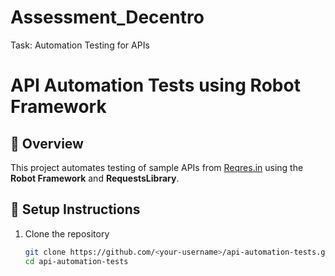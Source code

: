 # Assessment_Decentro
Task: Automation Testing for APIs
# API Automation Tests using Robot Framework

## 📌 Overview
This project automates testing of sample APIs from [Reqres.in](https://reqres.in) using the **Robot Framework** and **RequestsLibrary**.

## 🔧 Setup Instructions
1. Clone the repository
   ```bash
   git clone https://github.com/<your-username>/api-automation-tests.git
   cd api-automation-tests
